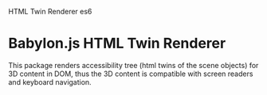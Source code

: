 HTML Twin Renderer es6

# Babylon.js HTML Twin Renderer

This package renders accessibility tree (html twins of the scene objects) for 3D content in DOM, thus the 3D content is compatible with screen readers and keyboard navigation.